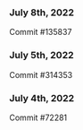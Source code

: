 ### July 8th, 2022

Commit #135837

### July 5th, 2022

Commit #314353


### July 4th, 2022

Commit #72281
